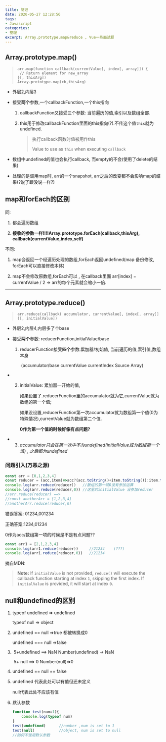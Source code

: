 ```yaml
---
title: 随记
date: 2020-05-27 12:28:56
tags:
- Javascript
categories:
- 整理
excerpt: Array.prototype.map&reduce , Vue一些面试题
---
```


## Array.prototype.map()

> ```
> arr.map(function callback(currentValue[, index[, array]]) {
>  // Return element for new_array 
> }[, thisArg])
> Array.prototype.map(cb,thisArg)
> ```

* 外层2,内层3

* 接受**两个**参数,一个callbackFunction,一个this指向

  1. callbackFunction又接受三个参数: 当前遍历的值,索引以及数组全部.

  2. this用于修改callbackFunction里面的this指向(?).不传这个值`this`就为undefined.

     > 执行callback函数时值被用作this
     >
     > Value to use as `this` when executing `callback`

* 数组中undefined的值也会执行callback, 而empty的不会(使用了delete的结果)
* 处理的是调用map时, arr的一个snapshot, arr之后的改变都不会影响map的结果(?说了跟没说一样?)

## map和forEach的区别

同:

1.  都会遍历数组

2. **接收的参数一样!!!!Array.prototype.forEach(callback,thisArg),     callback(currentValue,index,self)**

不同:

1. map会返回一个经遍历处理的数组,forEach返回undefined(map 备份修改, forEach可以直接修改本体)

2. map不会修改原数组,forEach可以 , 在callback里面 arr[index] = currentValue / 2 => arr的每个元素就会缩小一倍.

---

## Array.prototype.reduce()

> ```
> arr.reduce(callback( accumulator, currentValue[, index[, array]] )[, initialValue])
> ```

* 外层2,内层4,内层多了个base

* 接受**两个**参数: reducerFunction,initialValue/base

  1. reducerFunction接受**四个**参数:累加器/初始值, 当前遍历的值,索引值,数组本身

     ​                                                 (accumulator/base  currentValue currentIndex     Source Array)

* 2. initialValue: 累加器一开始的值,

      如果设置了.reducerFunction里的accumulator就为它,currentValue就为数组的第一个值;

     如果没设置,reducerFunction第一次accumulator就为数组第一个值(0为特殊情况),currentValue就为数组第二个值.

     **0作为第一个值的时候好像有点问题?**

* 3. *accumulator只会在第一次中不为undefined(initialValue或为数组第一个值) , 之后都为undefined*

### 问题引入(万恶之源) 

```js
const arr = [0,1,2,3,4]
const reducer = (acc,item)=>acc?(acc.toString()+item.toString()):item.toString();
console.log(arr.reduce(reducer))   //数组的第一项0没有参加运算
console.log(arr.reduce(reducer,0)) //这里的initialValue 没参加reducer
//arr.reduce(reducer) ==>
//const anotherArr = [1,2,3,4]
//anotherArr.reduce(reducer,0) 
```

错误答案:  01234,001234

正确答案:1234,01234

0作为acc/数组第一项的时候是不是有点问题??

```js
const arr1 = [2,1,2,3,4]
console.log(arr1.reduce(reducer))     //21234    (???)
console.log(arr1.reduce(reducer,0))   //21234
```

摘自MDN:

>**Note:** If `initialValue` is not provided, `reduce()` will execute the callback function starting at index `1`, skipping the first index. If `initialValue` is provided, it will start at index `0`.

## null和undefined的区别

1. typeof undefined   => undefined

   typeof null => object

2. undefined == null     =>true     都被转换成0

   undefined === null =>false

3. ​    5+undefined         ==> NaN           Number(undefined) -> NaN

   ​    5+ null                   ==> 0                    Number(null)=>0

4.    undefined == null == false

5. undefined 代表此处可以有值但还未定义

   null代表此处不应该有值

6. 默认参数

   ```js
   function test(num=1){
       console.log(typeof num)
   }
   test(undefined)      //number ,num is set to 1
   test(null)           //object, num is set to null
   //如何不使用默认参数
   ```

   
